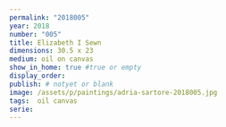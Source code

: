 ```yaml
---
permalink: "2018005"
year: 2018
number: "005"
title: Elizabeth I Sewn
dimensions: 30.5 x 23
medium: oil on canvas
show_in_home: true #true or empty
display_order: 
publish: # notyet or blank
image: /assets/p/paintings/adria-sartore-2018005.jpg
tags:  oil canvas
serie:
---
```

